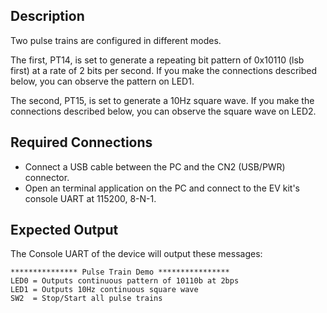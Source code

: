## Description

Two pulse trains are configured in different modes.  

The first, PT14, is set to generate a repeating bit pattern of 0x10110 (lsb first) at a rate of 2 bits per second.  If you make the connections described below, you can observe the pattern on LED1.

The second, PT15, is set to generate a 10Hz square wave.  If you make the connections described below, you can observe the square wave on LED2.

## Required Connections

-   Connect a USB cable between the PC and the CN2 (USB/PWR) connector.
-   Open an terminal application on the PC and connect to the EV kit's console UART at 115200, 8-N-1.

## Expected Output

The Console UART of the device will output these messages:

```
*************** Pulse Train Demo ****************
LED0 = Outputs continuous pattern of 10110b at 2bps
LED1 = Outputs 10Hz continuous square wave
SW2  = Stop/Start all pulse trains
```
